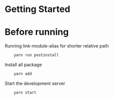 # Getting Started

# Before running
Running link-module-alias for shorter relative path
```sh
    yarn run postinstall
```

Install all package
```sh
    yarn add
```

Start the development server
```sh
    yarn start
```